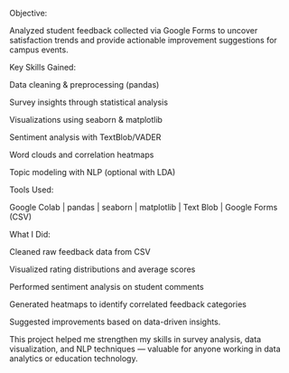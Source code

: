  Objective:

Analyzed student feedback collected via Google Forms to uncover satisfaction trends and provide actionable improvement suggestions for campus events.



 Key Skills Gained:

Data cleaning & preprocessing (pandas)

Survey insights through statistical analysis

Visualizations using seaborn & matplotlib

Sentiment analysis with TextBlob/VADER

Word clouds and correlation heatmaps

Topic modeling with NLP (optional with LDA)



Tools Used:

Google Colab | pandas | seaborn | matplotlib | Text Blob | Google Forms (CSV)



What I Did:

Cleaned raw feedback data from CSV

Visualized rating distributions and average scores

Performed sentiment analysis on student comments

Generated heatmaps to identify correlated feedback categories

Suggested improvements based on data-driven insights.



This project helped me strengthen my skills in survey analysis, data visualization, and NLP techniques — valuable for anyone working in data analytics or education technology.
